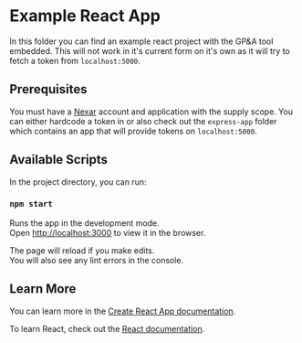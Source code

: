 # Example React App

In this folder you can find an example react project with the GP&A tool embedded.
This will not work in it's current form on it's own as it will try to fetch a token from `localhost:5000`.

## Prerequisites

You must have a [Nexar](nexar.com) account and application with the supply scope. You can either hardcode a token in or also check out the `express-app` folder which contains an app that will provide tokens on `localhost:5000`.

## Available Scripts

In the project directory, you can run:

### `npm start`

Runs the app in the development mode.\
Open [http://localhost:3000](http://localhost:3000) to view it in the browser.

The page will reload if you make edits.\
You will also see any lint errors in the console.

## Learn More

You can learn more in the [Create React App documentation](https://facebook.github.io/create-react-app/docs/getting-started).

To learn React, check out the [React documentation](https://reactjs.org/).
